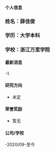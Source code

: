 #### 个人信息
### 姓名：薛佳俊
### 学历：大学本科
### 学校：浙江万里学院

#### 最新消息
-1.

#### 研究方向
- 未定

#### 荣誉奖励
- 暂无

#### 公司/学校
-2020/09-至今
